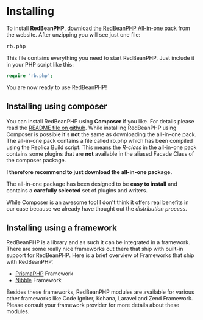 # Installing

To install **RedBeanPHP**, [download the RedBeanPHP All-in-one pack](http://www.redbeanphp.com/downloadredbean.php "All in one pack") from the website.
After unzipping you will see just one file:

<kbd>
rb.php
</kbd>

This file contains everything you need to start RedBeanPHP. Just include it in your
PHP script like this:

```php
require 'rb.php';
```

You are now ready to use RedBeanPHP!

## Installing using composer

You can install
RedBeanPHP using **Composer** if you like. For details please read the
[README file on github](https://github.com/gabordemooij/redbean "Composer").
While installing RedBeanPHP using Composer is possible it's **not** the same as downloading the all-in-one pack.
The all-in-one pack contains a file called rb.php which has been compiled using the Replica Build script.
This means the _R-class_ in the all-in-one pack contains some plugins that are **not** available in
the aliased Facade Class of the composer package.

**I therefore recommend to just download the all-in-one package.**

The all-in-one package has been designed to be **easy to install** and contains a **carefully selected** set of
plugins and writers.

While Composer is an awesome tool I don't think it offers real benefits in our case
because we already have thought out the _distribution process_.

## Installing using a framework

RedBeanPHP is a library and as such it can be integrated in a framework.
There are some really nice frameworks out there that ship with built-in support for RedBeanPHP.
Here is a brief overview of Frameworks that ship with RedBeanPHP:

*   [PrismaPHP](http://prismaphp.org "Visit the PrismaPHP MVC Framework.") Framework
*   [Nibble](http://nibble-development.com/nibble-framework-php-plugin-based-framework/ "Visit the Nibble Framework.") Framework

Besides these frameworks, RedBeanPHP modules are available for various other frameworks like Code Igniter, Kohana, Laravel and Zend Framework.
Please consult your framework provider for more details about these modules.
